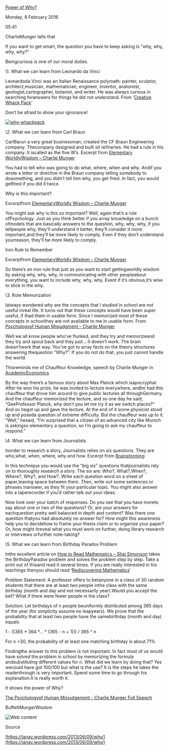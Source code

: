 [Power of Why? ](http://k2invest.blogspot.in/2016/01/power-of-why.html)

Monday, 8 February 2016

05:41

CharlieMunger tells that

If you want to get smart, the question you have to keep asking is “why, why, why, why?“

Beingcurious is one of our moral duties.

\1. What we can learn from Leonardo da Vinci

Leonardoda Vinci was an Italian Renaissance polymath: painter, sculptor, architect,musician, mathematician, engineer, inventor, anatomist, geologist,cartographer, botanist, and writer. He was always curious in searching foranswers for things he did not understand. From ‘[Creative Whack Pack](http://www.amazon.com/dp/0880793589)‘

Don’t be afraid to show your ignorance!

[![why-whackpack](file:////Users/kchandra/Library/Group%20Containers/UBF8T346G9.Office/msoclip1/01/C371EC0A-72FD-D04A-8259-402386BFC11B.png)](https://janav.files.wordpress.com/2013/06/why-whackpack.jpg)

\2. What we can learn from Carl Braun

CarlBarun a very great businessman, created the CF Braun Engineering company. Thecompany designed and built oil refineries. He had a rule in his company. It iscalled as the five W’s. Excerpt from [Elementary WorldlyWisdom – Charlie Munger](http://ycombinator.com/munger.html)

You had to tell who was going to do what, where, when and why. Andif you wrote a letter or directive in the Braun company telling somebody to dosomething, and you didn’t tell him why, you get fired. In fact, you would getfired if you did it twice.

Why is this important?

Excerptfrom [ElementaryWorldly Wisdom – Charlie Munger](http://ycombinator.com/munger.html)

You might ask why is this so important? Well, again that’s a rule ofPsychology. Just as you think better if you array knowledge on a bunch ofmodels that are basically answers to the question, why, why, why, if you tellpeople why, they’ll understand it better, they’ll consider it more important,and they’ll be more likely to comply. Even if they don’t understand yourreason, they’ll be more likely to comply.

Iron Rule to Remember

Excerptfrom [ElementaryWorldly Wisdom – Charlie Munger](http://ycombinator.com/munger.html)

So there’s an iron rule that just as you want to start gettingworldly wisdom by asking why, why, why, in communicating with other peopleabout everything, you want to include why, why, why. Event if it’s obvious,it’s wise to stick in the why.

\3. Rote Memorization

Ialways wondered why are the concepts that I studied in school are not useful inreal life. It turns out that these concepts would have been super useful, if Ihad them in usable form. Since I memorized most of these concepts in schoolthey are not available to me in usable form. From [Psychologyof Human Misjudgment – Charlie Munger](http://www.rbcpa.com/Mungerspeech_june_95.pdf)

Well we all know people who’ve flunked, and they try and memorizeand they try and spout back and they just… it doesn’t work. The brain doesn’twork that way. You’ve got to array facts on the theory structures answering thequestion “Why?”. If you do not do that, you just cannot handle the world.

Thisreminds me of Chauffeur Knowledge, speech by Charlie Munger in [AcademicEconomics](http://www.rbcpa.com/Munger_UCSBspeech.pdf)

By the way there’s a famous story about Max Planck which isapocryphal: After he won his prize, he was invited to lecture everywhere, andhe had this chauffeur that drove him around to give public lectures all throughGermany. And the chauffeur memorized the lecture, and so one day he said, “GeeProfessor Planck, why don’t you let me try it as we switch places?” And so hegot up and gave the lecture. At the end of it some physicist stood up and poseda question of extreme difficulty. But the chauffeur was up to it. “Well,” hesaid, “I’m surprised that a citizen of an advanced city like Munich is askingso elementary a question, so I’m going to ask my chauffeur to respond.”

\4. What we can learn from Journalists

Inorder to research a story, Journalists relies on six questions. They are who,what, when, where, why and how.  Excerpt from [Brainstorming](http://writingcenter.unc.edu/handouts/brainstorming/)

In this technique you would use the “big six” questions thatjournalists rely on to thoroughly research a story. The six are: Who?, What?,When?, Where?, Why?, and How?. Write each question word on a sheet of paper,leaving space between them. Then, write out some sentences or phrases inanswer, as they fit your particular topic. You might also answer into a taperecorder if you’d rather talk out your ideas.

Now look over your batch of responses. Do you see that you have moreto say about one or two of the questions? Or, are your answers for eachquestion pretty well balanced in depth and content? Was there one question thatyou had absolutely no answer for? How might this awareness help you to decidehow to frame your thesis claim or to organize your paper? Or, how might itreveal what you must work on further, doing library research or interviews orfurther note-taking?

\5. What we can learn from Birthday Paradox Problem

Inthe excellent article on [How to Read Mathematics – Shai Simonson](http://www.ed.sc.edu/raisse/pdf/MathArticles/HowtoReadMathematics.pdf) takes the BirthdayParadox problem and solves the problem step by step. Take a print out of thisand read it several times. If you are really interested in his teachings thenyou should read ‘[Rediscovering Mathematics](http://www.amazon.com/Rediscovering-Mathematics-You-Do-Math/dp/0883857707)‘

Problem Statement: A professor offers to betanyone in a class of 30 random students that there are at least two people inthe class with the same birthday (month and day and not necessarily year).Would you accept the bet? What if there were fewer people in the class?

Solution: Let birthdays of n people beuniformly distributed among 365 days of the year (for simplicity assume no leapyears). We prove that the probability that at least two people have the samebirthday (month and day) equals

1 - ((365 * 364 *... * (365 - n + 1))) / 365 ^ n

For n =30, the probability of at least one matching birthday is about 71%

Findingthe answer to this problem is not important. In fact most of us would have solved the problem in school by memorizing the formula andsubstituting different values for n. What did we learn by doing that? Yes wecould have got 100/100 but what is the use? It is the steps he takes the readerthrough is very important. Spend some time to go through his explanation.It is really worth it.

It shows the power of Why?

[The Psychologyof Human Misjudgement - Charlie Munger Full Speech](https://www.youtube.com/watch?v=pqzcCfUglws)

BuffettMungerWisdom

 

![Web content](file:////Users/kchandra/Library/Group%20Containers/UBF8T346G9.Office/msoclip1/01/DBE1C291-4555-1C43-9DA6-E996A0C4EC1D.png)

Source

[https://janav.wordpress.com/2013/06/09/why/](https://janav.wordpress.com/2013/06/09/why/)